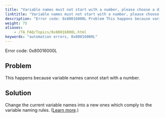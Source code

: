 ```yaml
--- 
title: "Variable names must not start with a number, please choose a different one."
linktitle: "Variable names must not start with a number, please choose a different one."
description: "Error code: 0x80016000L Problem This happens because variable names cannot start with a number. Solution Change the current variable names into a new ones which comply to the variable naming rules. ( ..."
weight: 75
aliases: 
    - /TA_FAQ/Topics/0x80016000L.html
keywords: "automation errors, 0x80016000L"
---
```


Error code: 0x80016000L

## Problem

This happens because variable names cannot start with a number.

## Solution

Change the current variable names into a new ones which comply to the variable naming rules. \([Learn more](/automation-guide/action-based-testing-language/the-test-language/variables/variable-naming-rules).\)




